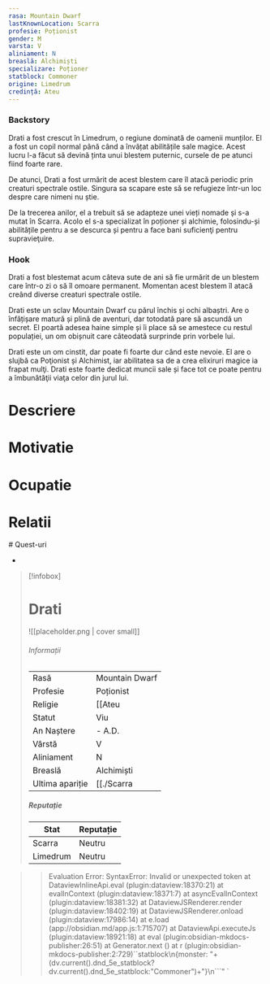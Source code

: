 ```yaml
---
rasa: Mountain Dwarf
lastKnownLocation: Scarra
profesie: Poționist
gender: M
varsta: V
aliniament: N
breaslă: Alchimiști
specializare: Poționer
statblock: Commoner
origine: Limedrum
credință: Ateu
---
```



 ### Backstory
Drati a fost crescut în Limedrum, o regiune dominată de oamenii munților. El a fost un copil normal până când a învățat abilitățile sale magice. Acest lucru l-a făcut să devină ținta unui blestem puternic, cursele de pe atunci fiind foarte rare.

De atunci, Drati a fost urmărit de acest blestem care îl atacă periodic prin creaturi spectrale ostile. Singura sa scapare este să se refugieze într-un loc despre care nimeni nu știe.

De la trecerea anilor, el a trebuit să se adapteze unei vieți nomade și s-a mutat în Scarra. Acolo el s-a specializat în poționer și alchimie, folosindu-și abilitățile pentru a se descurca și pentru a face bani suficienţi pentru supravieţuire.
### Hook
Drati a fost blestemat acum câteva sute de ani să fie urmărit de un blestem care într-o zi o să îl omoare permanent. Momentan acest blestem îl atacă creând diverse creaturi spectrale ostile.


Drati este un sclav Mountain Dwarf cu părul închis și ochi albaștri. Are o înfățișare matură și plină de aventuri, dar totodată pare să ascundă un secret. El poartă adesea haine simple și îi place să se amestece cu restul populației, un om obișnuit care câteodată surprinde prin vorbele lui.

Drati este un om cinstit, dar poate fi foarte dur când este nevoie. El are o slujbă ca Poţionist și Alchimist, iar abilitatea sa de a crea elixiruri magice ia frapat mulţi. Drati este foarte dedicat muncii sale și face tot ce poate pentru a îmbunătăţii viaţa celor din jurul lui.

# Descriere
# Motivatie
# Ocupatie
# Relatii
<div><ul class="dataview list-view-ul"></ul></div>
# Quest-uri 
<div><ul class="dataview list-view-ul"><li><span></span></li></ul></div>







> [!infobox]
> # Drati
> ![[placeholder.png | cover small]]
> ###### Informații
> |  |   |
> | ---- | ---- |
> | Rasă | Mountain Dwarf |
> | Profesie | Poționist |
> | Religie |  [[Ateu|Ateu]] |
> | Statut | Viu | 
> | An Naștere | \- A.D. |
> | Vârstă | V |
> | Aliniament | N |
> | Breaslă | Alchimiști |
> | Ultima apariție | [[./Scarra|Scarra]] |
> ##### Reputație
> | Stat |  Reputație |
> | ---- |  --- |
> | Scarra |  Neutru |
> | Limedrum |  Neutru |


>>
>>Evaluation Error: SyntaxError: Invalid or unexpected token
    at DataviewInlineApi.eval (plugin:dataview:18370:21)
    at evalInContext (plugin:dataview:18371:7)
    at asyncEvalInContext (plugin:dataview:18381:32)
    at DataviewJSRenderer.render (plugin:dataview:18402:19)
    at DataviewJSRenderer.onload (plugin:dataview:17986:14)
    at e.load (app://obsidian.md/app.js:1:715707)
    at DataviewApi.executeJs (plugin:dataview:18921:18)
    at eval (plugin:obsidian-mkdocs-publisher:26:51)
    at Generator.next (<anonymous>)
    at r (plugin:obsidian-mkdocs-publisher:2:729)``statblock\n{monster: "+(dv.current().dnd_5e_statblock?dv.current().dnd_5e_statblock:"Commoner")+"}\n```" `

